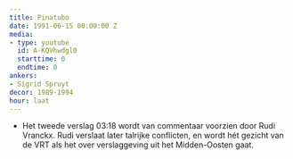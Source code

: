 ```yaml
---
title: Pinatubo
date: 1991-06-15 00:00:00 Z
media:
- type: youtube
  id: A-KQVhwdgl0
  starttime: 0
  endtime: 0
ankers:
- Sigrid Spruyt
decor: 1989-1994
hour: laat
---
```


* Het tweede verslag <span class="moment-inline seek" data-sec="198">03:18</span> wordt van commentaar voorzien door Rudi Vranckx. Rudi verslaat later talrijke conflicten, en wordt hét gezicht van de VRT als het over verslaggeving uit het Midden-Oosten gaat.
